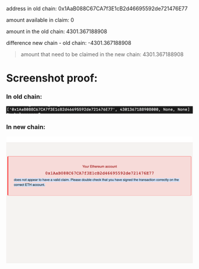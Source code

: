 address in old chain: 0x1AaB088C67CA7f3E1cB2d46695592de721476E77

amount available in claim: 0

amount in the old chain: 4301.367188908

difference new chain - old chain: -4301.367188908

>amount that need to be claimed in the new chain: 4301.367188908

# Screenshot proof:

### In old chain:
![0x1AaB088C67CA7f3E1cB2d46695592de721476E77](../media/0x1AaB088C67CA7f3E1cB2d46695592de721476E77-old-chain.png)

### In new chain:
![0x1AaB088C67CA7f3E1cB2d46695592de721476E77](../media/0x1AaB088C67CA7f3E1cB2d46695592de721476E77-new-chain.png)